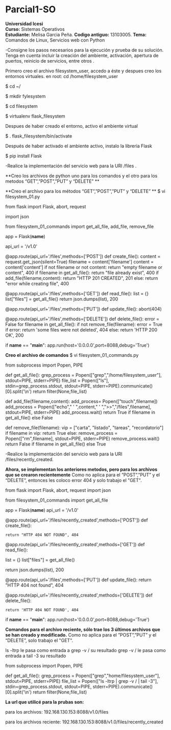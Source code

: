# Parcial1-SO

**Universidad Icesi**  
**Curso:** Sistemas Operativos  
**Estudiante:** Melisa Garcia Peña.
**Codigo antiguo:** 13103005.
**Tema:** Comandos de Linux, Servicios web con Python  

-Consigne los pasos necesarios para la ejecución y prueba de su solución. Tenga en cuenta incluir la creación del ambiente, activación, apertura de puertos, reinicio de servicios, entre otros .

Primero creo el archivo filesystem_user, accedo a éste y despues creo los entornos virtuales.
en root: cd /home/filesystem_user

$ cd ~/

$ mkdir fylesystem

$ cd filesystem

$ virtualenv flask_filesystem

Despues de haber creado el entorno, activo el ambiente virtual 

$ . flask_filesystem/bin/activate

Después de haber activado el ambiente activo, instalo la libreria Flask

$ pip install Flask


-Realice la implementación del servicio web para la URI /files .

**Creo los archivos de python uno para los  comandos  y el otro para los metodos “GET”,”POST”,”PUT” y “DELETE”  **

**Creo el archivo para los métodos “GET”,”POST”,”PUT” y “DELETE” **
$ vi filesystem_01.py

from flask import Flask, abort, request

import json

from filesystem_01_commands import get_all_file, add_file, remove_file

app = Flask(__name__)

api_url = '/v1.0'

@app.route(api_url+'/files',methods=['POST'])
def create_file():
  content = request.get_json(silent=True)
  filename = content['filename']
  content = content['content']
  if not filename or not content:
    return "empty filename or content", 400
  if filename in get_all_file():
    return "file already exist", 400
  if add_file(filename,content):
    return "HTTP 201 CREATED", 201
  else:
    return "error while creating file", 400

@app.route(api_url+'/files',methods=['GET'])
def read_file():
  list = {}
  list["files"] = get_all_file()
  return json.dumps(list), 200

@app.route(api_url+'/files',methods=['PUT'])
def update_file():
  abort(404)

@app.route(api_url+'/files',methods=['DELETE'])
def delete_file():
   error = False
  for filename in get_all_file():
    if not remove_file(filename):
        error = True
  if error:
    return 'some files were not deleted', 404
  else:
    return 'HTTP 200 OK', 200

if __name__ == "__main__":
  app.run(host='0.0.0.0',port=8088,debug='True')


**Creo el archivo de comandos**
$ vi filesystem_01_commands.py

from subprocess import Popen, PIPE

def get_all_file():
  grep_process = Popen(["grep","/home/filesystem_user"], stdout=PIPE, stderr=PIPE)
  file_list = Popen(["ls"], stdin=grep_process.stdout, stdout=PIPE, stderr=PIPE).communicate()[0].split('\n')
  return filter(None,file_list)

def add_file(filename,content):
  add_process= Popen(["touch",filename])
  add_process = Popen(["echo"," ' ",content," ' ",">>","/files",filename], stdout=PIPE, stderr=PIPE)
  add_process.wait()
  return True if filename in get_all_file() else False

def remove_file(filename):
  vip = ["carta", "listado", "tareas", "recordatorio"]
  if filename in vip:
    return True
  else:
    remove_process = Popen(["rm",filename], stdout=PIPE, stderr=PIPE)
    remove_process.wait()
    return False if filename in get_all_file() else True



-Realice la implementación del servicio web para la URI /files/recently_created.

**Ahora, se implementan los anteriores metodos, pero para los archivos que se crearon recientemente**
Como no aplica para el ”POST”,”PUT” y el “DELETE”, entonces les coloco error 404 y solo trabajo el "GET".

from flask import Flask, abort, request
import json

from filesystem_01_commands import get_all_file

app = Flask(__name__)
api_url = '/v1.0'

@app.route(api_url+'/files/recently_created',methods=['POST'])
def create_file():

    return "HTTP 404 NOT FOUND", 404


@app.route(api_url+'/files/recently_created',methods=['GET'])
def read_file():

 list = {}
  list["files"] = get_all_file()

  return json.dumps(list), 200

@app.route(api_url+'/files',methods=['PUT'])
def update_file():
  return "HTTP 404 not found", 404

@app.route(api_url+'/files/recently_created',methods=['DELETE'])
def delete_file():

    return 'HTTP 404 NOT FOUND', 404


if __name__ == "__main__":
  app.run(host='0.0.0.0',port=8088,debug='True')


**Comandos para el archivo reciente, sólo trae los 3 últimos archivos que se han creado y modificado.**
Como no aplica para el ”POST”,”PUT” y el “DELETE”, solo trabajo el "GET".

ls -ltrp le pasa como entrada a  grep -v / su resultado
grep -v / le pasa como entrada a  tail -3 su resultado


from subprocess import Popen, PIPE

def get_all_file():
  grep_process = Popen(["grep","home/filesystem_user"], stdout=PIPE, stderr=PIPE)
  file_list = Popen(["ls -ltrp | grep -v / | tail -3"], stdin=grep_process.stdout, stdout=PIPE, stderr=PIPE).communicate()[0].split('\n')
  return filter(None,file_list)

**La url que utilicé para la prubas son:**


para los archivos:
192.168.130.153:8088/v1.0/files

para los archivos reciente:
192.168.130.153:8088/v1.0/files/recently_created
